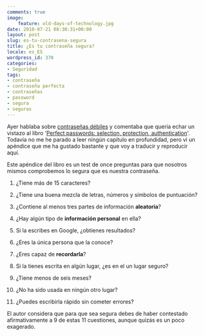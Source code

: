 ```yaml
---
comments: true
image:
    feature: old-days-of-technology.jpg
date: 2010-07-21 08:30:31+00:00
layout: post
slug: es-tu-contrasena-segura
title: ¿Es tu contraseña segura?
locale: es_ES
wordpress_id: 370
categories:
- Seguridad
tags:
- contraseña
- contraseña perfecta
- contraseñas
- password
- segura
- seguras
---
```


Ayer hablaba sobre [contraseñas débiles](http://lopezpino.es/2010/07/20/contrasenas-debiles/) y comentaba que quería echar un vistazo al libro '[Perfect  passwords: selection, protection, authentication](http://books.google.es/books?id=18PMr6ra0UQC)'. Todavía no me he parado a leer ningún capítulo en profundidad, pero vi un apéndice que me ha gustado bastante y que voy a traducir y reproducir aquí.

Este apéndice del libro es un test de once preguntas para que nosotros mismos comprobemos lo segura que es nuestra contraseña.



	
  1. ¿Tiene más de 15 caracteres?

	
  2. ¿Tiene una buena mezcla de letras, números y símbolos de puntuación?

	
  3. ¿Contiene al menos tres partes de información **aleatoria**?

	
  4. ¿Hay algún tipo de **información personal** en ella?

	
  5. Si la escribes en Google, ¿obtienes resultados?

	
  6. ¿Eres la única persona que la conoce?

	
  7. ¿Eres capaz de **recordarla**?

	
  8. Si la tienes escrita en algún lugar, ¿es en el un lugar seguro?

	
  9. ¿Tiene menos de seis meses?

	
  10. ¿No ha sido usada en ningún otro lugar?

	
  11. ¿Puedes escribirla rápido sin cometer errores?


El autor considera que para que sea segura debes de haber contestado afirmativamente a 9 de estas 11 cuestiones, aunque quizás es un poco exagerado.
